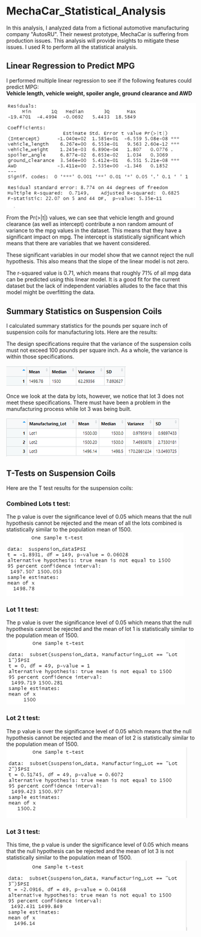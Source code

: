 # MechaCar_Statistical_Analysis
In this analysis, I analyzed data from a fictional automotive manufacturing company "AutosRU". Their newest prototype, MechaCar is suffering from production issues. This analysis will provide insights to mitigate these issues. I used R to perform all the statistical analysis.

## Linear Regression to Predict MPG
I performed multiple linear regression to see if the following features could predict MPG: </br>
<strong>Vehicle length, vehicle weight, spoiler angle, ground clearance and AWD </br></br></strong>
<img src = "https://github.com/Kee2u/MechaCar_Statistical_Analysis/blob/main/images/Deliverable1.PNG?raw=true">

From the Pr(>|t|) values, we can see that vehicle length and ground clearance (as well as intercept) contribute a non random amount of variance to the mpg values in the dataset. This means that they have a significant impact on mpg. The intercept is statistically significant which means that there are variables that we havent considered. 

These significant variables in our model show that we cannot reject the null hypothesis. This also means that the slope of the linear model is not zero.

The r-squared value is 0.71, which means that roughly 71% of all mpg data can be predicted using this linear model. It is a good fit for the current dataset but the lack of independent variables alludes to the face that this model might be overfitting the data.

## Summary Statistics on Suspension Coils
I calculated summary statistics for the pounds per square inch of suspension coils for manufacturing lots. Here are the results:

The design specifications require that the variance of the suspension coils must not exceed 100 pounds per square inch. As a whole, the variance is within those specifications.</br></br>
<img src = "https://github.com/Kee2u/MechaCar_Statistical_Analysis/blob/main/images/total_summary.PNG?raw=true">

Once we look at the data by lots, however, we notice that lot 3 does not meet these specifications. There must have been a problem in the manufacturing process while lot 3 was being built.</br></br>
<img src = "https://github.com/Kee2u/MechaCar_Statistical_Analysis/blob/main/images/lot_summary.PNG?raw=true">

## T-Tests on Suspension Coils
Here are the T test results for the suspension coils: </br>
### Combined Lots t test: </br>
The p value is over the significance level of 0.05 which means that the null hypothesis cannot be rejected and the mean of all the lots combined is statistically similar to the population mean of 1500.</br>
<img src = "https://github.com/Kee2u/MechaCar_Statistical_Analysis/blob/main/images/population_ttest.PNG?raw=true">

### Lot 1 t test: </br>
The p value is over the significance level of 0.05 which means that the null hypothesis cannot be rejected and the mean of lot 1 is statistically similar to the population mean of 1500.</br>
<img src = "https://github.com/Kee2u/MechaCar_Statistical_Analysis/blob/main/images/lot1_ttest.PNG?raw=true">

### Lot 2 t test: </br>
The p value is over the significance level of 0.05 which means that the null hypothesis cannot be rejected and the mean of lot 2 is statistically similar to the population mean of 1500.</br>
<img src = "https://github.com/Kee2u/MechaCar_Statistical_Analysis/blob/main/images/lot2_ttest.PNG?raw=true">

### Lot 3 t test: </br>
This time, the p value is under the significance level of 0.05 which means that the null hypothesis can be rejected and the mean of lot 3 is not statistically similar to the population mean of 1500.</br>
<img src = "https://github.com/Kee2u/MechaCar_Statistical_Analysis/blob/main/images/lot3_ttest.PNG?raw=true">
